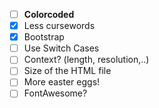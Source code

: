 - [ ] **Colorcoded**
- [x] Less cursewords
- [x] Bootstrap
- [ ] Use Switch Cases
- [ ] Context? (length, resolution,..)
- [ ] Size of the HTML file
- [ ] More easter eggs!
- [ ] FontAwesome?
